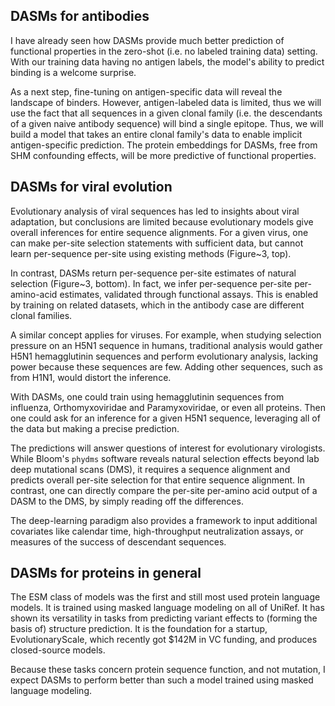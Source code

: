 ## DASMs for antibodies

I have already seen how DASMs provide much better prediction of functional properties in the zero-shot (i.e. no labeled training data) setting.
With our training data having no antigen labels, the model's ability to predict binding is a welcome surprise.

As a next step, fine-tuning on antigen-specific data will reveal the landscape of binders.
However, antigen-labeled data is limited, thus we will use the fact that all sequences in a given clonal family (i.e. the descendants of a given naive antibody sequence) will bind a single epitope.
Thus, we will build a model that takes an entire clonal family's data to enable implicit antigen-specific prediction.
The protein embeddings for DASMs, free from SHM confounding effects, will be more predictive of functional properties.

## DASMs for viral evolution

Evolutionary analysis of viral sequences has led to insights about viral adaptation, but conclusions are limited because evolutionary models give overall inferences for entire sequence alignments.
For a given virus, one can make per-site selection statements with sufficient data, but cannot learn per-sequence per-site using existing methods (Figure~3, top).

In contrast, DASMs return per-sequence per-site estimates of natural selection (Figure~3, bottom).
In fact, we infer per-sequence per-site per-amino-acid estimates, validated through functional assays.
This is enabled by training on related datasets, which in the antibody case are different clonal families.

A similar concept applies for viruses.
For example, when studying selection pressure on an H5N1 sequence in humans, traditional analysis would gather H5N1 hemagglutinin sequences and perform evolutionary analysis, lacking power because these sequences are few.
Adding other sequences, such as from H1N1, would distort the inference.

With DASMs, one could train using hemagglutinin sequences from influenza, Orthomyxoviridae and Paramyxoviridae, or even all proteins.
Then one could ask for an inference for a given H5N1 sequence, leveraging all of the data but making a precise prediction.

The predictions will answer questions of interest for evolutionary virologists.
While Bloom's `phydms` software reveals natural selection effects beyond lab deep mutational scans (DMS), it requires a sequence alignment and predicts overall per-site selection for that entire sequence alignment.
In contrast, one can directly compare the per-site per-amino acid output of a DASM to the DMS, by simply reading off the differences.

The deep-learning paradigm also provides a framework to input additional covariates like calendar time, high-throughput neutralization assays, or measures of the success of descendant sequences.

## DASMs for proteins in general

The ESM class of models was the first and still most used protein language models.
It is trained using masked language modeling on all of UniRef.
It has shown its versatility in tasks from predicting variant effects to (forming the basis of) structure prediction.
It is the foundation for a startup, EvolutionaryScale, which recently got $142M in VC funding, and produces closed-source models.

Because these tasks concern protein sequence function, and not mutation, I expect DASMs to perform better than such a model trained using masked language modeling.
